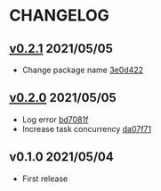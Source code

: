 # CHANGELOG

## [v0.2.1](https://github.com/aktriver/rssified/compare/v0.2.0..v0.2.1) 2021/05/05

- Change package name [3e0d422](https://github.com/aktriver/rssified/commit/3e0d42261e383c61aadf04e24236f65ea0677a20)


## [v0.2.0](https://github.com/aktriver/rssified/compare/v0.1.0..v0.2.0) 2021/05/05

- Log error [bd7081f](https://github.com/aktriver/rssified/commit/bd7081f057d9a8ffbff50e81b014935fd6f0a95f)
- Increase task concurrency [da07f71](https://github.com/aktriver/rssified/commit/da07f7125801ffe9bae878f5d364ee9351d455d5)

## v0.1.0 2021/05/04

- First release
